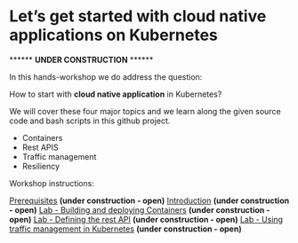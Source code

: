 # Let’s get started with cloud native applications on Kubernetes

****** **UNDER CONSTRUCTION** ******

In this hands-workshop we do address the question: 

How to start with **cloud native application** in Kubernetes?  

We will cover these four major topics and we learn along the given source code and bash scripts in this github project.

* Containers 
* Rest APIS
* Traffic management 
* Resiliency 

 
Workshop instructions:

[Prerequisites](./00-prerequisites.md) **(under construction - open)**
[Introduction](./01-intoduction.md) **(under construction - open)**
[Lab - Building and deploying Containers](./02-container.md) **(under construction - open)**
[Lab - Defining the rest API](./03-rest-api.md)  **(under construction - open)**
[Lab - Using traffic management in Kubernetes](./04-traffic-management.md) **(under construction - open)**




